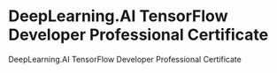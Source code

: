 # DeepLearning.AI TensorFlow Developer Professional Certificate
DeepLearning.AI TensorFlow Developer Professional Certificate
